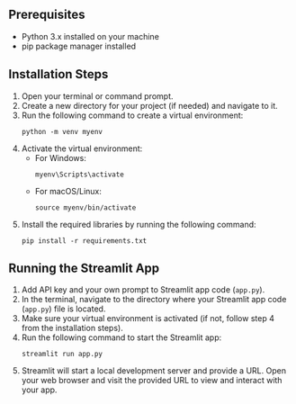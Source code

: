 ## Prerequisites
- Python 3.x installed on your machine
- pip package manager installed

## Installation Steps
1. Open your terminal or command prompt.
2. Create a new directory for your project (if needed) and navigate to it.
3. Run the following command to create a virtual environment:
    ```
    python -m venv myenv
    ```
4. Activate the virtual environment:
    - For Windows:
      ```
      myenv\Scripts\activate
      ```
    - For macOS/Linux:
      ```
      source myenv/bin/activate
      ```
5. Install the required libraries by running the following command:
    ```
    pip install -r requirements.txt
    ```

## Running the Streamlit App
1. Add API key and your own prompt to Streamlit app code (`app.py`).
2. In the terminal, navigate to the directory where your Streamlit app code (`app.py`) file is located.
3. Make sure your virtual environment is activated (if not, follow step 4 from the installation steps).
4. Run the following command to start the Streamlit app:
    ```
    streamlit run app.py
    ```
5. Streamlit will start a local development server and provide a URL. Open your web browser and visit the provided URL to view and interact with your app.